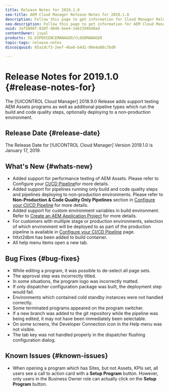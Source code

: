 ```yaml
---
title: Release Notes for 2019.1.0
seo-title: AEM Cloud Manager Release Notes for 2019.1.0
description: Follow this page to get information for Cloud Manager Release 2019.1.0.
seo-description: Follow this page to get information for AEM Cloud Manager Release 2019.1.0.
uuid: 3af5808f-828f-4846-bee4-1e62194b48ad
contentOwner: jsyal
products: SG_EXPERIENCEMANAGER/CLOUDMANAGER
topic-tags: release-notes
discoiquuid: 85a1dcf3-2eef-4ba8-b4d1-09e4a88c7bd0

---
```


# Release Notes for 2019.1.0 {#release-notes-for}

The [!UICONTROL Cloud Manager] 2018.9.0 Release adds support testing AEM Assets programs as well as additional pipeline types which run the build and code quality steps, optionally deploying to a non-production environment.

## Release Date {#release-date}

The Release Date for [!UICONTROL Cloud Manager] Version 2019.1.0 is January 17, 2019.

## What's New {#whats-new}

* Added support for performance testing of AEM Assets. Please refer to Configure your [CI/CD Pipeline](configuring-pipeline.md)for more details.
* Added support for pipelines running only build and code quality steps and pipelines deploying to non-production environments. Please refer to **Non-Production & Code Quality Only Pipelines** section in [Configure your CI/CD Pipeline](configuring-pipeline.md) for more details.
* Added support for custom environment variables in build environment. Refer to [Create an AEM Application Project](/help/using/create-an-application-project.md) for more details.
* For customers with multiple stage or production environments, selection of which environment will be deployed to as part of the production pipeline is available in [Configure your CI/CD Pipeline](configuring-pipeline.md) page.
* httxt2dbm has been added to build container.
* All help menu items open a new tab.

## Bug Fixes {#bug-fixes}

* While editing a program, it was possible to de-select all page sets.
* The approval step was incorrectly titled.
* In some situations, the program logo was incorrectly matted.
* If only dispatcher configuration package was built, the deployment step would fail.
* Environments which contained cold standby instances were not handled correctly.
* Some terminated programs appeared on the program switcher.
* If a new branch was added to the git repository while the pipeline was being edited, it may not have been immediately been selectable.
* On some screens, the Developer Connection icon in the Help menu was not visible.
* The tab key was not handled properly in the dispatcher flushing configuration dialog.

## Known Issues {#known-issues}

* When opening a program which has Sites, but not Assets, KPIs set, all users see a call to action card with a **Setup Program** button. However, only users in the Business Owner role can actually click on the **Setup Program** button.